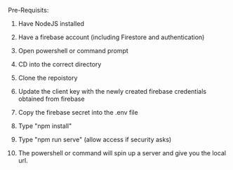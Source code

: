 Pre-Requisits: 
1. Have NodeJS installed
2. Have a firebase account (including Firestore and authentication) 


1. Open powershell or command prompt
2. CD into the correct directory
3. Clone the repoistory
4. Update the client key with the newly created firebase credentials obtained from firebase
3. Copy the firebase secret into the .env file
4. Type "npm install"
5. Type "npm run serve" (allow access if security asks)
6. The powershell or command will spin up a server and give you the local url.
